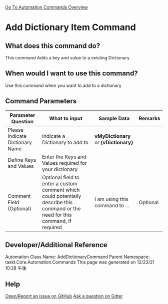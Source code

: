 <!--TITLE: Add Dictionary Item Command -->
<!-- SUBTITLE: a command in the Dictionary Commands group. -->
[Go To Automation Commands Overview](/automation-commands.md)


# Add Dictionary Item Command


## What does this command do?
This command Adds a key and value to a existing Dictionary


## When would I want to use this command?
Use this command when you want to add to a dictionary


## Command Parameters
| Parameter Question   	| What to input  	|  Sample Data 	| Remarks  	|
| ---                    | ---               | ---           | ---       |
|Please Indicate Dictionary Name|Indicate a Dictionary to add to|**vMyDictionary** or **{vDictionary}**||
|Define Keys and Values|Enter the Keys and Values required for your dictionary|||
|Comment Field (Optional)|Optional field to enter a custom comment which could potentially describe this command or the need for this command, if required|I am using this command to ...|Optional|








## Developer/Additional Reference
Automation Class Name: AddDictionaryCommand
Parent Namespace: taskt.Core.Automation.Commands
This page was generated on 12/23/21 10:28 午後


## Help
[Open/Report an issue on GitHub](https://github.com/saucepleez/taskt/issues/new)
[Ask a question on Gitter](https://gitter.im/taskt-rpa/Lobby)
